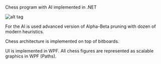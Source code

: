 Chess program with AI implemented in .NET

![alt tag](https://raw.githubusercontent.com/Ribtoks/Queem/master/QueemScreenshot.png)

For the AI is used advanced version of Alpha-Beta pruning with dozen of modern heuristics. 

Chess architecture is implemented on top of bitboards.

UI is implemented in WPF. All chess figures are represented as scalable graphics in WPF (Paths).
